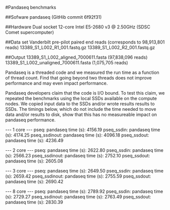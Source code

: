 #Pandaseq benchmarks

##Sofware
pandaseq (GitHib commit 6f92f31)

##Hardware
Dual socket 12-core Intel E5-2680 v3 @ 2.50GHz
(SDSC Comet supercomputer)

##Data set
Vanderbilt pre-pilot paired end reads (corresponds to 98,913,801 reads)
13389_S1_L002_R1_001.fastq.gz
13389_S1_L002_R2_001.fastq.gz

##Output
13389_S1_L002_aligned_7000611.fasta (97,838,096 reads)
13389_S1_L002_unaligned_7000611.fasta (1,075,705 reads)

Pandaseq is a threaded code and we measured the run time as a function
of thread count. Find that going beyond two threads does not improve
performance and may even impact performance.

Pandaseq developers claim that the code is I/O bound. To test this
claim, we repeated the benchmarks using the local SSDs available on
the compute nodes. We copied input data to the SSDs and/or wrote
results results to SSDs. The timings below, which do not include the
time needed to move data and/or results to disk, show that this has no
measureable impact on pandaseq performance.

--- 1 core ---
pseq:          pandaseq time (s): 4156.19
pseq_ssdin:    pandaseq time (s): 4174.25
pseq_ssdinout: pandaseq time (s): 4096.18
pseq_ssdout:   pandaseq time (s): 4236.49

--- 2 core ---
pseq:          pandaseq time (s): 2622.80
pseq_ssdin:    pandaseq time (s): 2566.23
pseq_ssdinout: pandaseq time (s): 2752.10
pseq_ssdout:   pandaseq time (s): 2605.08

--- 3 core ---
pseq:          pandaseq time (s): 2649.50
pseq_ssdin:    pandaseq time (s): 2659.42
pseq_ssdinout: pandaseq time (s): 2755.59
pseq_ssdout:   pandaseq time (s): 2690.42

--- 8 core ---
pseq:          pandaseq time (s): 2789.92
pseq_ssdin:    pandaseq time (s): 2729.27
pseq_ssdinout: pandaseq time (s): 2763.49
pseq_ssdout:   pandaseq time (s): 2830.39
